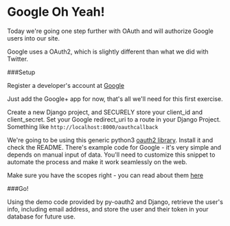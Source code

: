 Google Oh Yeah!
===============

Today we're going one step further with OAuth and will authorize Google users into our site.

Google uses a OAuth2, which is slightly different than what we did with Twitter.

###Setup

Register a developer's account at [Google](https://developers.google.com/)

Just add the Google+ app for now, that's all we'll need for this first exercise.

Create a new Django project, and SECURELY store your client_id and client_secret. Set your Google redirect_uri to a route in your Django Project. Something like `http://localhost:8000/oauthcallback`

We're going to be using this generic python3 [oauth2 library](https://github.com/liluo/py-oauth2). Install it and check the README. There's example code for Google - it's very simple and depends on manual input of data. You'll need to customize this snippet to automate the process and make it work seamlessly on the web.

Make sure you have the scopes right - you can read about them [here](https://developers.google.com/+/api/oauth)

###Go!

Using the demo code provided by py-oauth2 and Django, retrieve the user's info, including email address, and store the user and their token in your database for future use.
